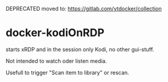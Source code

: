 DEPRECATED moved to: https://gitlab.com/ytdocker/collection

# docker-kodiOnRDP

starts xRDP and in the session only Kodi, no other gui-stuff.


Not intended to watch oder listen media.

Usefull to trigger "Scan item to library" or rescan.
